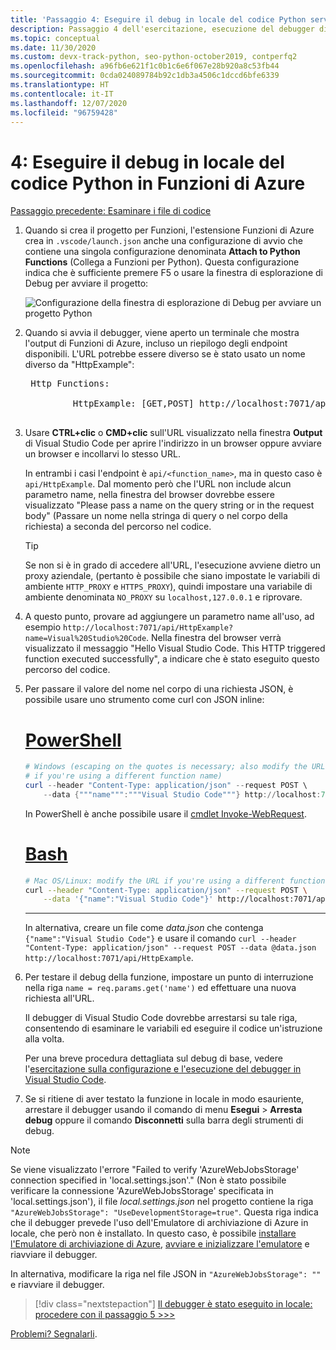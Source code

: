 ```yaml
---
title: 'Passaggio 4: Eseguire il debug in locale del codice Python serverless in Funzioni di Azure con VS Code'
description: Passaggio 4 dell'esercitazione, esecuzione del debugger di VS Code in locale per verificare il codice Python serverless.
ms.topic: conceptual
ms.date: 11/30/2020
ms.custom: devx-track-python, seo-python-october2019, contperfq2
ms.openlocfilehash: a96fb6e621f1c0b1c6e6f067e28b920a8c53fb44
ms.sourcegitcommit: 0cda024089784b92c1db3a4506c1dccd6bfe6339
ms.translationtype: HT
ms.contentlocale: it-IT
ms.lasthandoff: 12/07/2020
ms.locfileid: "96759428"
---
```

# <a name="4-debug-the-azure-functions-python-code-locally"></a>4: Eseguire il debug in locale del codice Python in Funzioni di Azure

[Passaggio precedente: Esaminare i file di codice](tutorial-vs-code-serverless-python-03.md)

1. Quando si crea il progetto per Funzioni, l'estensione Funzioni di Azure crea in `.vscode/launch.json` anche una configurazione di avvio che contiene una singola configurazione denominata **Attach to Python Functions** (Collega a Funzioni per Python). Questa configurazione indica che è sufficiente premere F5 o usare la finestra di esplorazione di Debug per avviare il progetto:

    ![Configurazione della finestra di esplorazione di Debug per avviare un progetto Python](media/tutorial-vs-code-serverless-python/configuration-to-start-a-python-project-for-debugging.png)

1. Quando si avvia il debugger, viene aperto un terminale che mostra l'output di Funzioni di Azure, incluso un riepilogo degli endpoint disponibili. L'URL potrebbe essere diverso se è stato usato un nome diverso da "HttpExample":

    <pre>
    Http Functions:

            HttpExample: [GET,POST] http://localhost:7071/api/HttpExample
    </pre>

1. Usare **CTRL+clic** o **CMD+clic** sull'URL visualizzato nella finestra **Output** di Visual Studio Code per aprire l'indirizzo in un browser oppure avviare un browser e incollarvi lo stesso URL.

    In entrambi i casi l'endpoint è `api/<function_name>`, ma in questo caso è `api/HttpExample`. Dal momento però che l'URL non include alcun parametro name, nella finestra del browser dovrebbe essere visualizzato "Please pass a name on the query string or in the request body" (Passare un nome nella stringa di query o nel corpo della richiesta) a seconda del percorso nel codice.

    > [!TIP]
    > Se non si è in grado di accedere all'URL, l'esecuzione avviene dietro un proxy aziendale, (pertanto è possibile che siano impostate le variabili di ambiente `HTTP_PROXY` e `HTTPS_PROXY`), quindi impostare una variabile di ambiente denominata `NO_PROXY` su `localhost,127.0.0.1` e riprovare.

1. A questo punto, provare ad aggiungere un parametro name all'uso, ad esempio `http://localhost:7071/api/HttpExample?name=Visual%20Studio%20Code`. Nella finestra del browser verrà visualizzato il messaggio "Hello Visual Studio Code. This HTTP triggered function executed successfully", a indicare che è stato eseguito questo percorso del codice.

1. Per passare il valore del nome nel corpo di una richiesta JSON, è possibile usare uno strumento come curl con JSON inline:

    # <a name="powershell"></a>[PowerShell](#tab/powershell)

    ```powershell
    # Windows (escaping on the quotes is necessary; also modify the URL
    # if you're using a different function name)
    curl --header "Content-Type: application/json" --request POST \
        --data {"""name""":"""Visual Studio Code"""} http://localhost:7071/api/HttpExample
    ```

    In PowerShell è anche possibile usare il [cmdlet Invoke-WebRequest](/powershell/module/microsoft.powershell.utility/invoke-webrequest).

    # <a name="bash"></a>[Bash](#tab/bash)

    ```bash
    # Mac OS/Linux: modify the URL if you're using a different function name
    curl --header "Content-Type: application/json" --request POST \
        --data '{"name":"Visual Studio Code"}' http://localhost:7071/api/HttpExample
    ```

    ---

    In alternativa, creare un file come *data.json* che contenga `{"name":"Visual Studio Code"}` e usare il comando `curl --header "Content-Type: application/json" --request POST --data @data.json http://localhost:7071/api/HttpExample`.

1. Per testare il debug della funzione, impostare un punto di interruzione nella riga `name = req.params.get('name')` ed effettuare una nuova richiesta all'URL.

    Il debugger di Visual Studio Code dovrebbe arrestarsi su tale riga, consentendo di esaminare le variabili ed eseguire il codice un'istruzione alla volta.

    Per una breve procedura dettagliata sul debug di base, vedere l'[esercitazione sulla configurazione e l'esecuzione del debugger in Visual Studio Code](https://code.visualstudio.com/docs/python/python-tutorial#configure-and-run-the-debugger).

1. Se si ritiene di aver testato la funzione in locale in modo esauriente, arrestare il debugger usando il comando di menu **Esegui** > **Arresta debug** oppure il comando **Disconnetti** sulla barra degli strumenti di debug.

> [!NOTE]
> Se viene visualizzato l'errore "Failed to verify 'AzureWebJobsStorage' connection specified in 'local.settings.json'." (Non è stato possibile verificare la connessione 'AzureWebJobsStorage' specificata in 'local.settings.json'), il file *local.settings.json* nel progetto contiene la riga `"AzureWebJobsStorage": "UseDevelopmentStorage=true"`. Questa riga indica che il debugger prevede l'uso dell'Emulatore di archiviazione di Azure in locale, che però non è installato. In questo caso, è possibile [installare l'Emulatore di archiviazione di Azure](/azure/storage/common/storage-use-emulator#get-the-storage-emulator), [avviare e inizializzare l'emulatore](/azure/storage/common/storage-use-emulator#start-and-initialize-the-storage-emulator) e riavviare il debugger.
>
> In alternativa, modificare la riga nel file JSON in `"AzureWebJobsStorage": ""` e riavviare il debugger.

> [!div class="nextstepaction"]
> [Il debugger è stato eseguito in locale: procedere con il passaggio 5 >>>](tutorial-vs-code-serverless-python-05.md)

[Problemi? Segnalarli](https://aka.ms/python-functions-qs-ms-survey).
